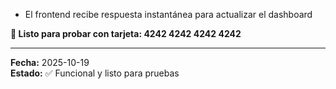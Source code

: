 - El frontend recibe respuesta instantánea para actualizar el dashboard

**🎯 Listo para probar con tarjeta: 4242 4242 4242 4242**

---

**Fecha:** 2025-10-19  
**Estado:** ✅ Funcional y listo para pruebas

